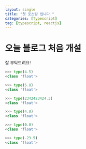 ```yaml
---
layout: single
title: "첫 포스팅 입니다."
categories: [Typescript]
tag: [typescript, reactjs]
---
```


# 오늘 블로그 처음 개설

잘 부탁드려요!

```python
>>> type(4.5)
<class 'float'>

>>> type(5.8)
<class 'float'>

>>> type(2342423424.3)
<class 'float'>

>>> type(4.0)
<class 'float'>

>>> type(0.0)
<class 'float'>

>>> type(-23.5)
<class 'float'>
```
